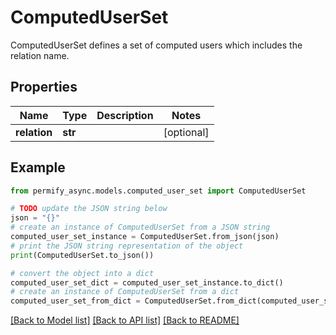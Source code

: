 # ComputedUserSet

ComputedUserSet defines a set of computed users which includes the relation name.

## Properties

Name | Type | Description | Notes
------------ | ------------- | ------------- | -------------
**relation** | **str** |  | [optional] 

## Example

```python
from permify_async.models.computed_user_set import ComputedUserSet

# TODO update the JSON string below
json = "{}"
# create an instance of ComputedUserSet from a JSON string
computed_user_set_instance = ComputedUserSet.from_json(json)
# print the JSON string representation of the object
print(ComputedUserSet.to_json())

# convert the object into a dict
computed_user_set_dict = computed_user_set_instance.to_dict()
# create an instance of ComputedUserSet from a dict
computed_user_set_from_dict = ComputedUserSet.from_dict(computed_user_set_dict)
```
[[Back to Model list]](../README.md#documentation-for-models) [[Back to API list]](../README.md#documentation-for-api-endpoints) [[Back to README]](../README.md)


